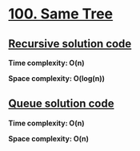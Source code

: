 # [100. Same Tree](https://leetcode.com/problems/same-tree/)

## [Recursive solution code](https://github.com/alexengrig/leetcode/blob/main/src/main/java/dev/alexengrig/leetcode/_100_same_tree/RecursiveSolution.java)

**Time complexity: O(n)**

**Space complexity: O(log(n))**

## [Queue solution code](https://github.com/alexengrig/leetcode/blob/main/src/main/java/dev/alexengrig/leetcode/_100_same_tree/QueueSolution.java)

**Time complexity: O(n)**

**Space complexity: O(n)**
